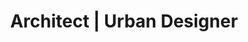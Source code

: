 ---
layout: team
name: Ganga Dileep
title: Architect | Urban Designer
img: ganga.jpg
fb: https://www.facebook.com/ganga.c.9
linkedin: https://www.linkedin.com/in/ganga-dileep-c-934a1a12a/
insta: https://www.instagram.com/cgangadileep/
---